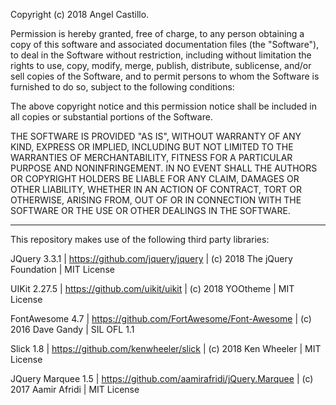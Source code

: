 Copyright (c) 2018 Angel Castillo.

Permission is hereby granted, free of charge, to any person obtaining a copy of this software and associated documentation files (the "Software"), to deal in the Software without restriction, including without limitation the rights to use, copy, modify, merge, publish, distribute, sublicense, and/or sell copies of the Software, and to permit persons to whom the Software is furnished to do so, subject to the following conditions:

The above copyright notice and this permission notice shall be included in all copies or substantial portions of the Software.

THE SOFTWARE IS PROVIDED "AS IS", WITHOUT WARRANTY OF ANY KIND, EXPRESS OR IMPLIED, INCLUDING BUT NOT LIMITED TO THE WARRANTIES OF MERCHANTABILITY, FITNESS FOR A PARTICULAR PURPOSE AND NONINFRINGEMENT. IN NO EVENT SHALL THE AUTHORS OR COPYRIGHT HOLDERS BE LIABLE FOR ANY CLAIM, DAMAGES OR OTHER LIABILITY, WHETHER IN AN ACTION OF CONTRACT, TORT OR OTHERWISE, ARISING FROM, OUT OF OR IN CONNECTION WITH THE SOFTWARE OR THE USE OR OTHER DEALINGS IN THE SOFTWARE.

-----------------

This repository makes use of the following third party libraries:

JQuery 3.3.1 | https://github.com/jquery/jquery | (c) 2018 The jQuery Foundation | MIT License

UIKit 2.27.5 | https://github.com/uikit/uikit | (c) 2018 YOOtheme | MIT License

FontAwesome 4.7 | https://github.com/FortAwesome/Font-Awesome | (c) 2016 Dave Gandy | SIL OFL 1.1

Slick 1.8 | https://github.com/kenwheeler/slick | (c) 2018 Ken Wheeler | MIT License

JQuery Marquee 1.5 | https://github.com/aamirafridi/jQuery.Marquee | (c) 2017 Aamir Afridi | MIT License
